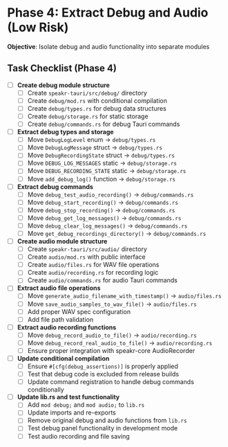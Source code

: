 
# Phase 4: Extract Debug and Audio (Low Risk)

**Objective**: Isolate debug and audio functionality into separate modules

## Task Checklist (Phase 4)

- [ ] **Create debug module structure**
  - [ ] Create `speakr-tauri/src/debug/` directory
  - [ ] Create `debug/mod.rs` with conditional compilation
  - [ ] Create `debug/types.rs` for debug data structures
  - [ ] Create `debug/storage.rs` for static storage
  - [ ] Create `debug/commands.rs` for debug Tauri commands

- [ ] **Extract debug types and storage**
  - [ ] Move `DebugLogLevel` enum → `debug/types.rs`
  - [ ] Move `DebugLogMessage` struct → `debug/types.rs`
  - [ ] Move `DebugRecordingState` struct → `debug/types.rs`
  - [ ] Move `DEBUG_LOG_MESSAGES` static → `debug/storage.rs`
  - [ ] Move `DEBUG_RECORDING_STATE` static → `debug/storage.rs`
  - [ ] Move `add_debug_log()` function → `debug/storage.rs`

- [ ] **Extract debug commands**
  - [ ] Move `debug_test_audio_recording()` → `debug/commands.rs`
  - [ ] Move `debug_start_recording()` → `debug/commands.rs`
  - [ ] Move `debug_stop_recording()` → `debug/commands.rs`
  - [ ] Move `debug_get_log_messages()` → `debug/commands.rs`
  - [ ] Move `debug_clear_log_messages()` → `debug/commands.rs`
  - [ ] Move `get_debug_recordings_directory()` → `debug/commands.rs`

- [ ] **Create audio module structure**
  - [ ] Create `speakr-tauri/src/audio/` directory
  - [ ] Create `audio/mod.rs` with public interface
  - [ ] Create `audio/files.rs` for WAV file operations
  - [ ] Create `audio/recording.rs` for recording logic
  - [ ] Create `audio/commands.rs` for audio Tauri commands

- [ ] **Extract audio file operations**
  - [ ] Move `generate_audio_filename_with_timestamp()` → `audio/files.rs`
  - [ ] Move `save_audio_samples_to_wav_file()` → `audio/files.rs`
  - [ ] Add proper WAV spec configuration
  - [ ] Add file path validation

- [ ] **Extract audio recording functions**
  - [ ] Move `debug_record_audio_to_file()` → `audio/recording.rs`
  - [ ] Move `debug_record_real_audio_to_file()` → `audio/recording.rs`
  - [ ] Ensure proper integration with speakr-core AudioRecorder

- [ ] **Update conditional compilation**
  - [ ] Ensure `#[cfg(debug_assertions)]` is properly applied
  - [ ] Test that debug code is excluded from release builds
  - [ ] Update command registration to handle debug commands conditionally

- [ ] **Update lib.rs and test functionality**
  - [ ] Add `mod debug;` and `mod audio;` to `lib.rs`
  - [ ] Update imports and re-exports
  - [ ] Remove original debug and audio functions from `lib.rs`
  - [ ] Test debug panel functionality in development mode
  - [ ] Test audio recording and file saving
